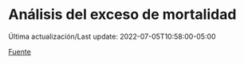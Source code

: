 # Análisis del exceso de mortalidad

Última actualización/Last update: 2022-07-05T10:58:00-05:00

 [Fuente](https://coronavirus.gob.mx/analisis-del-exceso-de-mortalidad/)
